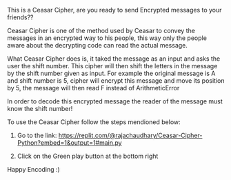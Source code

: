 This is a Ceasar Cipher, are you ready to send Encrypted messages to your friends??

Ceasar Cipher is one of the method used by Ceasar to convey the messages in an encrypted way to his people, this way only the people aware about the decrypting code can read the actual message. 

What Ceasar Cipher does is, it taked the message as an input and asks the user the shift number. This cipher will then shift the letters in the message by the shift number given as input. For example the original message is A and shift number is 5, cipher will encrypt this message and move its position by 5, the message will then read F instead of ArithmeticError

In order to decode this encrypted message the reader of the message must know the shift number!

To use the Ceasar Cipher follow the steps mendioned below:

1. Go to the link: https://replit.com/@rajachaudhary/Ceasar-Cipher-Python?embed=1&output=1#main.py

2. Click on the Green play button at the bottom right

Happy Encoding :)